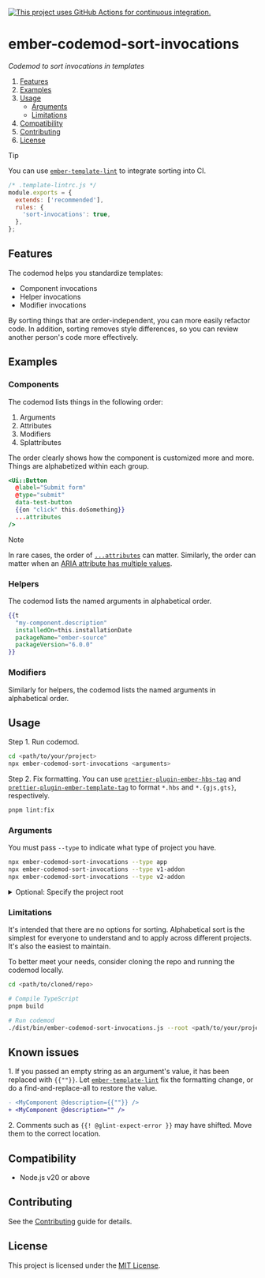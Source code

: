 [![This project uses GitHub Actions for continuous integration.](https://github.com/ijlee2/ember-codemod-sort-invocations/actions/workflows/ci.yml/badge.svg)](https://github.com/ijlee2/ember-codemod-sort-invocations/actions/workflows/ci.yml)

# ember-codemod-sort-invocations

_Codemod to sort invocations in templates_

1. [Features](#features)
1. [Examples](#examples)
1. [Usage](#usage)
    - [Arguments](#arguments)
    - [Limitations](#limitations)
1. [Compatibility](#compatibility)
1. [Contributing](#contributing)
1. [License](#license)

> [!TIP]
>
> You can use [`ember-template-lint`](https://github.com/ember-template-lint/ember-template-lint/blob/v7.7.0-ember-template-lint/docs/rule/sort-invocations.md) to integrate sorting into CI.
>
> ```js
> /* .template-lintrc.js */
> module.exports = {
>   extends: ['recommended'],
>   rules: {
>     'sort-invocations': true,
>   },
> };
> ```


## Features

The codemod helps you standardize templates:

- Component invocations
- Helper invocations
- Modifier invocations

By sorting things that are order-independent, you can more easily refactor code. In addition, sorting removes style differences, so you can review another person's code more effectively.


## Examples

### Components

The codemod lists things in the following order:

1. Arguments
2. Attributes
3. Modifiers
4. Splattributes

The order clearly shows how the component is customized more and more. Things are alphabetized within each group.

```hbs
<Ui::Button
  @label="Submit form"
  @type="submit"
  data-test-button
  {{on "click" this.doSomething}}
  ...attributes
/>
```

> [!NOTE]
>
> In rare cases, the order of [`...attributes`](https://guides.emberjs.com/release/components/component-arguments-and-html-attributes/#toc_html-attributes) can matter. Similarly, the order can matter when an [ARIA attribute has multiple values](https://github.com/ijlee2/ember-container-query/issues/38#issuecomment-647017665).


### Helpers

The codemod lists the named arguments in alphabetical order.

```hbs
{{t
  "my-component.description"
  installedOn=this.installationDate
  packageName="ember-source"
  packageVersion="6.0.0"
}}
```


### Modifiers

Similarly for helpers, the codemod lists the named arguments in alphabetical order.


## Usage

Step 1. Run codemod.

```sh
cd <path/to/your/project>
npx ember-codemod-sort-invocations <arguments>
```

Step 2. Fix formatting. You can use [`prettier-plugin-ember-hbs-tag`](https://github.com/ijlee2/prettier-plugin-ember-hbs-tag) and [`prettier-plugin-ember-template-tag`](https://github.com/ember-tooling/prettier-plugin-ember-template-tag) to format `*.hbs` and `*.{gjs,gts}`, respectively.

```sh
pnpm lint:fix
```


### Arguments

You must pass `--type` to indicate what type of project you have.

```sh
npx ember-codemod-sort-invocations --type app
npx ember-codemod-sort-invocations --type v1-addon
npx ember-codemod-sort-invocations --type v2-addon
```

<details>

<summary>Optional: Specify the project root</summary>

Pass `--root` to run the codemod somewhere else (i.e. not in the current directory).

```sh
npx ember-codemod-sort-invocations --root <path/to/your/project>
```

</details>


### Limitations

It's intended that there are no options for sorting. Alphabetical sort is the simplest for everyone to understand and to apply across different projects. It's also the easiest to maintain.

To better meet your needs, consider cloning the repo and running the codemod locally.

```sh
cd <path/to/cloned/repo>

# Compile TypeScript
pnpm build

# Run codemod
./dist/bin/ember-codemod-sort-invocations.js --root <path/to/your/project>
```


## Known issues

1\. If you passed an empty string as an argument's value, it has been replaced with `{{""}}`. Let [`ember-template-lint`](https://github.com/ember-template-lint/ember-template-lint/blob/master/docs/rule/no-unnecessary-curly-strings.md) fix the formatting change, or do a find-and-replace-all to restore the value.

```diff
- <MyComponent @description={{""}} />
+ <MyComponent @description="" />
```

2\. Comments such as `{{! @glint-expect-error }}` may have shifted. Move them to the correct location.


## Compatibility

- Node.js v20 or above


## Contributing

See the [Contributing](CONTRIBUTING.md) guide for details.


## License

This project is licensed under the [MIT License](LICENSE.md).
